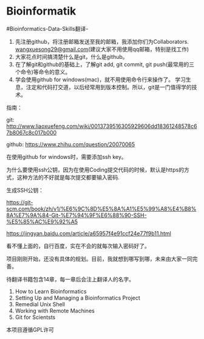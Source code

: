# Bioinformatik
#Bioinformatics-Data-Skills翻译-



1. 先注册github，将注册邮箱发送至我的邮箱，我添加你们为Collaborators.
	 wangxuesong29@gmail.com(建议大家不用使用qq邮箱，特别是找工作)
2. 大家花点时间搞清楚什么是git，什么是github。
3. 在了解git和github的基础上，了解git add, git commit, git push(最常用的三个命令)等命令的意义。
4. 学会使用github for windows(mac)，就不用使用命令行来操作了。
学习生息，注定和代码打交道，以后经常用到版本控制。所以，git是一门值得学的技术。

指南：

git:    http://www.liaoxuefeng.com/wiki/0013739516305929606dd18361248578c67b8067c8c017b000

github: https://www.zhihu.com/question/20070065

在使用github for windows时，需要添加ssh key。

为什么要使用ssh公钥，因为在使用Coding提交代码的时候，默认是https的方式，这种方法的不好就是每次提交都要输入密码.

生成SSH公钥：

https://git-scm.com/book/zh/v1/%E6%9C%8D%E5%8A%A1%E5%99%A8%E4%B8%8A%E7%9A%84-Git-%E7%94%9F%E6%88%90-SSH-%E5%85%AC%E9%92%A5

https://jingyan.baidu.com/article/a65957f4e91ccf24e77f9b11.html

看不懂上面的，自行百度，实在不会的就每次输入密码好了。

项目刚刚开始，还没有具体的规划。目前，我就想到哪写到哪，未来由大家一同完善。

待翻译书籍包含14章，每一章后会注上翻译人的名字。

1. How to Learn Bioinformatics
2. Setting Up and Managing a Bioinformatics Project
3. Remedial Unix Shell
4. Working with Remote Machines
5. Git for Scientsts





本项目遵循GPL许可

